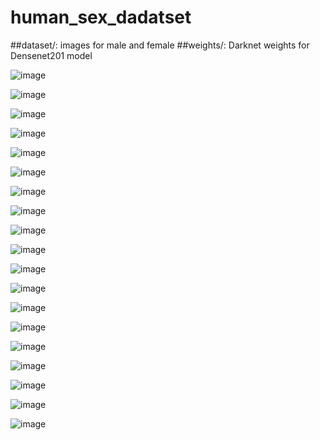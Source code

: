 # human_sex_dadatset

##dataset/: images for male and female
##weights/: Darknet weights for Densenet201 model

![image](https://github.com/ch-tseng/human_sex_dadatset/raw/main/demo/b.jpg)

![image](https://github.com/ch-tseng/human_sex_dadatset/raw/main/demo/c.jpg)

![image](https://github.com/ch-tseng/human_sex_dadatset/raw/main/demo/d.jpg)

![image](https://github.com/ch-tseng/human_sex_dadatset/raw/main/demo/e.jpg)

![image](https://github.com/ch-tseng/human_sex_dadatset/raw/main/demo/f.jpg)

![image](https://github.com/ch-tseng/human_sex_dadatset/raw/main/demo/g.jpg)

![image](https://github.com/ch-tseng/human_sex_dadatset/raw/main/demo/h.jpg)

![image](https://github.com/ch-tseng/human_sex_dadatset/raw/main/demo/i.jpg)

![image](https://github.com/ch-tseng/human_sex_dadatset/raw/main/demo/j.jpg)

![image](https://github.com/ch-tseng/human_sex_dadatset/raw/main/demo/k.jpg)

![image](https://github.com/ch-tseng/human_sex_dadatset/raw/main/demo/l.jpg)

![image](https://github.com/ch-tseng/human_sex_dadatset/raw/main/demo/m.jpg)

![image](https://github.com/ch-tseng/human_sex_dadatset/raw/main/demo/n.jpg)

![image](https://github.com/ch-tseng/human_sex_dadatset/raw/main/demo/o.jpg)

![image](https://github.com/ch-tseng/human_sex_dadatset/raw/main/demo/p.jpg)

![image](https://github.com/ch-tseng/human_sex_dadatset/raw/main/demo/q.jpg)

![image](https://github.com/ch-tseng/human_sex_dadatset/raw/main/demo/r.jpg)

![image](https://github.com/ch-tseng/human_sex_dadatset/raw/main/demo/s.jpg)

![image](https://github.com/ch-tseng/human_sex_dadatset/raw/main/demo/t.jpg)
